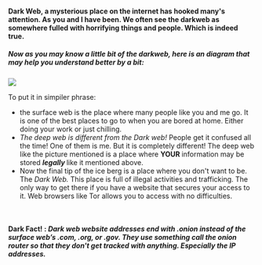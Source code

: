 <h4> Dark Web, a mysterious place on the internet has hooked many's attention. As you and I have been. We often see the darkweb as somewhere 
fulled with horrifying things and people. Which is indeed true. </h4> 

<h5> Now as you may know a little bit of the darkweb, here is an diagram that may help you understand better by a bit: </h5>
<img src="https://foresite.com/wp-content/uploads/2019/11/DWMjpeg.jpeg"> <br> 

<p> To put it in simpiler phrase: </p>
<ul> 
    <li>the surface web is the place where many people like you and me go. It is one of the best places to go to when you are bored at home. 
Either doing your work or just chilling. </li>
    <li> <i> The deep web is different from the Dark web! </i> People get it confused all the time! One of them is me. But it is completely different!
    The deep web like the picture mentioned is a place where <b> YOUR </b> information may be stored <b> <i> legally </i> </b> like it mentioned above.</li>
    <li> Now the final tip of the ice berg is a place where you don't want to be. The <i> Dark Web. </i> This place is full of illegal activities 
    and trafficking. The only way to get there if you have a website that secures your access to it. Web browsers like Tor allows you to access with 
    no difficulties. </li>
</ul> <br>

<h4> <b> Dark Fact! </b> : <i> Dark web website addresses end with .onion instead of the surface web’s .com, .org, or .gov. They use something call the 
onion router so that they don't get tracked with anything. Especially the IP addresses. </i> </h4>
